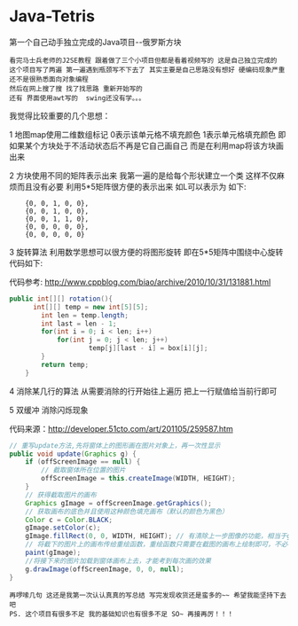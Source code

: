 # Java-Tetris
第一个自己动手独立完成的Java项目--俄罗斯方块

    看完马士兵老师的J2SE教程 跟着做了三个小项目但都是看着视频写的 这是自己独立完成的
    这个项目写了两遍 第一遍遇到瓶颈写不下去了 其实主要是自己思路没有想好 硬编码现象严重还不是很熟悉面向对象编程 
    然后在网上搜了搜 找了找思路 重新开始写的
    还有 界面使用awt写的  swing还没有学。。。
    
> 
我觉得比较重要的几个思想：
> 
1 地图map使用二维数组标记  0表示该单元格不填充颜色  1表示单元格填充颜色  即如果某个方块处于不活动状态后不再是它自己画自己  而是在利用map将该方块画出来 
    
> 
2 方块使用不同的矩阵表示出来  我第一遍的是给每个形状建立一个类  这样不仅麻烦而且没有必要 利用5*5矩阵很方便的表示出来 如L可以表示为 如下:

```
    {0, 0, 1, 0, 0},
    {0, 0, 1, 0, 0},
    {0, 0, 1, 1, 0},
    {0, 0, 0, 0, 0},
    {0, 0, 0, 0, 0}
```
   
> 
3 旋转算法 利用数学思想可以很方便的将图形旋转 即在5*5矩阵中围绕中心旋转 代码如下:
> 
代码参考: http://www.cppblog.com/biao/archive/2010/10/31/131881.html
```Java
public int[][] rotation(){
  	  int[][] temp = new int[5][5];
    	int len = temp.length;
	    int last = len - 1;
    	for(int i = 0; i < len; i++)
    		for(int j = 0; j < len; j++)
	    			temp[j][last - i] = box[i][j];
  		}
    	return temp;
    }
```
    	
> 
4 消除某几行的算法 从需要消除的行开始往上遍历 把上一行赋值给当前行即可
    
> 
5 双缓冲 消除闪烁现象 

> 
代码来源：http://developer.51cto.com/art/201105/259587.htm

```Java
// 重写update方法,先将窗体上的图形画在图片对象上，再一次性显示     
public void update(Graphics g) {     
    if (offScreenImage == null) {     
        // 截取窗体所在位置的图片     
        offScreenImage = this.createImage(WIDTH, HEIGHT);     
    }     
    // 获得截取图片的画布     
    Graphics gImage = offScreenImage.getGraphics();     
    // 获取画布的底色并且使用这种颜色填充画布（默认的颜色为黑色）     
    Color c = Color.BLACK;     
    gImage.setColor(c);     
    gImage.fillRect(0, 0, WIDTH, HEIGHT); // 有清除上一步图像的功能，相当于gImage.clearRect(0, 0,    WIDTH, HEIGHT)     
    // 将截下的图片上的画布传给重绘函数，重绘函数只需要在截图的画布上绘制即可，不必在从底层绘制     
    paint(gImage);     
    //将接下来的图片加载到窗体画布上去，才能考到每次画的效果     
    g.drawImage(offScreenImage, 0, 0, null);     
}    
```

    再啰嗦几句 这还是我第一次认认真真的写总结 写完发现收货还是蛮多的~~ 希望我能坚持下去吧
    PS. 这个项目有很多不足 我的基础知识也有很多不足 SO~ 再接再厉！！！
    

